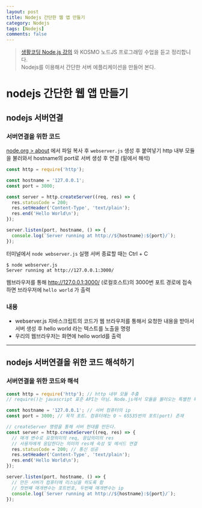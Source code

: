 ```yaml
---
layout: post
title: Nodejs 간단한 웹 앱 만들기
category: Nodejs
tags: [Nodejs]
comments: false
---
```


> [생활코딩 Node.js 강의](https://www.inflearn.com/course/nodejs-%EA%B0%95%EC%A2%8C-%EC%83%9D%ED%99%9C%EC%BD%94%EB%94%A9#) 와 KOSMO 노드JS 프로그래밍 수업을 듣고 정리합니다.  
> Nodejs를 이용해서 간단한 서버 에플리케이션을 만들어 본다.

# nodejs 간단한 웹 앱 만들기

## nodejs 서버연결

### 서버연결을 위한 코드

[node.org > about](https://nodejs.org/en/about/) 에서 파일 복사 후 `webserver.js` 생성 후 붙여넣기
http 내부 모듈을 불러와서 hostname의 port로 서버 생성 후 연결 (밑에서 해석)

```javascript
const http = require('http');

const hostname = '127.0.0.1';
const port = 3000;

const server = http.createServer((req, res) => {
  res.statusCode = 200;
  res.setHeader('Content-Type', 'text/plain');
  res.end('Hello World\n');
});

server.listen(port, hostname, () => {
  console.log(`Server running at http://${hostname}:${port}/`);
});
```

터미널에서 `node webserver.js` 실행
서버 종료할 때는 Ctrl + C 

```
$ node webserver.js
Server running at http://127.0.0.1:3000/
```

웹브라우저를 통해 http://127.0.0.1:3000/ (로컬호스트)의 3000번 포트 경로에 접속하면 브라우저에 `hello world` 가 출력

### 내용

- webserver.js 자바스크립트의 코드가 웹 브라우저를 통해서 요청한 내용을 받아서 서버 생성 후 hello world 라는 텍스트를 노출을 명령
- 우리의 웹브라우저는 화면에 hello world를 출력  

---

## nodejs 서버연결을 위한 코드 해석하기

### 서버연결을 위한 코드와 해석

```javascript
const http = require('http'); // http 내부 모듈 추출
// require()는 javascript 표준 API는 아님. Node.js에서 모듈을 불러오는 특별한 목적을 가진 내장 함수 

const hostname = '127.0.0.1'; // 서버 컴퓨터의 ip
const port = 3000; // 목적 포트. 컴퓨터에는 0 ~ 65535번의 포트(port) 존재

// createServer 명령을 통해 서버 한대를 만든다.
const server = http.createServer((req, res) => { 
  // 매개 변수로 요청의미의 req, 응답의미의 res
  // 사용자에게 응답한다는 의미의 res에 속성 및 메서드 연결
  res.statusCode = 200; // 통신 성공
  res.setHeader('Content-Type', 'text/plain');
  res.end('Hello World\n');
});

server.listen(port, hostname, () => {
  // 만든 서버가 컴퓨터에 리스닝을 하도록 함
  // 첫번째 매개변수는 포트번호, 두번째 매개변수는 ip 
  console.log(`Server running at http://${hostname}:${port}/`);
});
```
